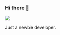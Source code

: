 ### Hi there 👋
![](https://komarev.com/ghpvc/?username=palalip&color=green)

Just a newbie developer.

